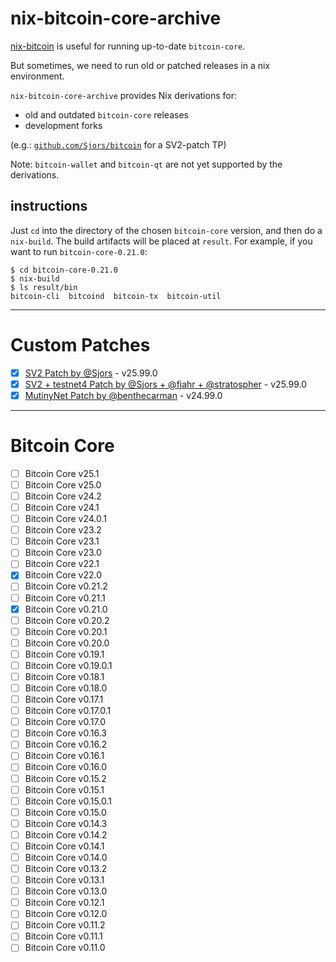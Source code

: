 # nix-bitcoin-core-archive 

[nix-bitcoin](https://github.com/fort-nix/nix-bitcoin) is useful for running up-to-date `bitcoin-core`.

But sometimes, we need to run old or patched releases in a nix environment.

`nix-bitcoin-core-archive` provides Nix derivations for:
- old and outdated `bitcoin-core` releases
- development forks 

(e.g.: [`github.com/Sjors/bitcoin`](https://github.com/Sjors/bitcoin) for a SV2-patch TP)

Note: `bitcoin-wallet` and `bitcoin-qt` are not yet supported by the derivations.

## instructions

Just `cd` into the directory of the chosen `bitcoin-core` version, and then do a `nix-build`. The build artifacts will be placed at `result`. For example, if you want to run `bitcoin-core-0.21.0`:
```
$ cd bitcoin-core-0.21.0
$ nix-build
$ ls result/bin
bitcoin-cli  bitcoind  bitcoin-tx  bitcoin-util
``` 
---

# Custom Patches

 - [x] [SV2 Patch by @Sjors](https://github.com/Sjors/stratum) - v25.99.0
 - [x] [SV2 + testnet4 Patch by @Sjors + @fjahr + @stratospher](https://github.com/plebhash/bitcoin) - v25.99.0
 - [x] [MutinyNet Patch by @benthecarman](https://github.com/benthecarman/bitcoin) - v24.99.0

---

# Bitcoin Core

 - [ ] Bitcoin Core v25.1
 - [ ] Bitcoin Core v25.0
 - [ ] Bitcoin Core v24.2
 - [ ] Bitcoin Core v24.1
 - [ ] Bitcoin Core v24.0.1
 - [ ] Bitcoin Core v23.2
 - [ ] Bitcoin Core v23.1
 - [ ] Bitcoin Core v23.0
 - [ ] Bitcoin Core v22.1
 - [x] Bitcoin Core v22.0
 - [ ] Bitcoin Core v0.21.2
 - [ ] Bitcoin Core v0.21.1
 - [x] Bitcoin Core v0.21.0
 - [ ] Bitcoin Core v0.20.2
 - [ ] Bitcoin Core v0.20.1
 - [ ] Bitcoin Core v0.20.0
 - [ ] Bitcoin Core v0.19.1
 - [ ] Bitcoin Core v0.19.0.1
 - [ ] Bitcoin Core v0.18.1
 - [ ] Bitcoin Core v0.18.0
 - [ ] Bitcoin Core v0.17.1
 - [ ] Bitcoin Core v0.17.0.1
 - [ ] Bitcoin Core v0.17.0
 - [ ] Bitcoin Core v0.16.3
 - [ ] Bitcoin Core v0.16.2
 - [ ] Bitcoin Core v0.16.1
 - [ ] Bitcoin Core v0.16.0
 - [ ] Bitcoin Core v0.15.2
 - [ ] Bitcoin Core v0.15.1
 - [ ] Bitcoin Core v0.15.0.1
 - [ ] Bitcoin Core v0.15.0
 - [ ] Bitcoin Core v0.14.3
 - [ ] Bitcoin Core v0.14.2
 - [ ] Bitcoin Core v0.14.1
 - [ ] Bitcoin Core v0.14.0
 - [ ] Bitcoin Core v0.13.2
 - [ ] Bitcoin Core v0.13.1
 - [ ] Bitcoin Core v0.13.0
 - [ ] Bitcoin Core v0.12.1
 - [ ] Bitcoin Core v0.12.0
 - [ ] Bitcoin Core v0.11.2
 - [ ] Bitcoin Core v0.11.1
 - [ ] Bitcoin Core v0.11.0
